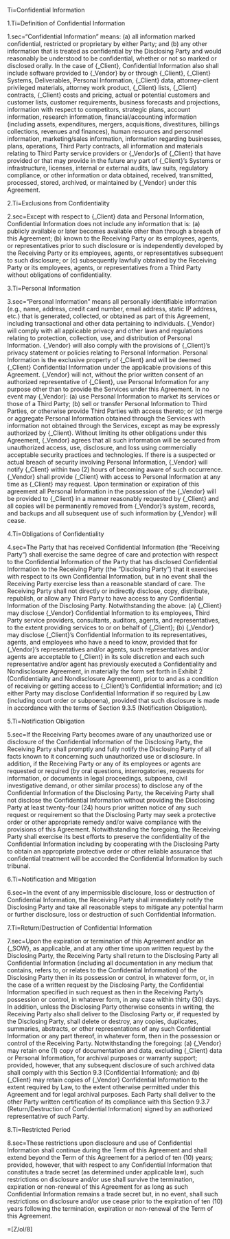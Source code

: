 Ti=Confidential Information

1.Ti=Definition of Confidential Information

1.sec=“Confidential Information” means: (a) all information marked confidential, restricted or proprietary by either Party; and (b) any other information that is treated as confidential by the Disclosing Party and would reasonably be understood to be confidential, whether or not so marked or disclosed orally. In the case of {_Client}, Confidential Information also shall include software provided to {_Vendor} by or through {_Client}, {_Client} Systems, Deliverables, Personal Information, {_Client} data, attorney-client privileged materials, attorney work product, {_Client} lists, {_Client} contracts, {_Client} costs and pricing, actual or potential customers and customer lists, customer requirements, business forecasts and projections, information with respect to competitors, strategic plans, account information, research information, financial/accounting information (including assets, expenditures, mergers, acquisitions, divestitures, billings collections, revenues and finances), human resources and personnel information, marketing/sales information, information regarding businesses, plans, operations, Third Party contracts, all information and materials relating to Third Party service providers or {_Vendor}s of {_Client} that have provided or that may provide in the future any part of {_Client}’s Systems or infrastructure, licenses, internal or external audits, law suits, regulatory compliance, or other information or data obtained, received, transmitted, processed, stored, archived, or maintained by {_Vendor} under this Agreement.

2.Ti=Exclusions from Confidentiality

2.sec=Except with respect to {_Client} data and Personal Information, Confidential Information does not include any information that is: (a) publicly available or later becomes available other than through a breach of this Agreement; (b) known to the Receiving Party or its employees, agents, or representatives prior to such disclosure or is independently developed by the Receiving Party or its employees, agents, or representatives subsequent to such disclosure; or (c) subsequently lawfully obtained by the Receiving Party or its employees, agents, or representatives from a Third Party without obligations of confidentiality.

3.Ti=Personal Information

3.sec=“Personal Information” means all personally identifiable information (e.g., name, address, credit card number, email address, static IP address, etc.) that is generated, collected, or obtained as part of this Agreement, including transactional and other data pertaining to individuals. {_Vendor} will comply with all applicable privacy and other laws and regulations relating to protection, collection, use, and distribution of Personal Information. {_Vendor} will also comply with the provisions of {_Client}’s privacy statement or policies relating to Personal Information. Personal Information is the exclusive property of {_Client} and will be deemed {_Client} Confidential Information under the applicable provisions of this Agreement. {_Vendor} will not, without the prior written consent of an authorized representative of {_Client}, use Personal Information for any purpose other than to provide the Services under this Agreement. In no event may {_Vendor}: (a) use Personal Information to market its services or those of a Third Party; (b) sell or transfer Personal Information to Third Parties, or otherwise provide Third Parties with access thereto; or (c) merge or aggregate Personal Information obtained through the Services with information not obtained through the Services, except as may be expressly authorized by {_Client}. Without limiting its other obligations under this Agreement, {_Vendor} agrees that all such information will be secured from unauthorized access, use, disclosure, and loss using commercially acceptable security practices and technologies. If there is a suspected or actual breach of security involving Personal Information, {_Vendor} will notify {_Client} within two (2) hours of becoming aware of such occurrence. {_Vendor} shall provide {_Client} with access to Personal Information at any time as {_Client} may request. Upon termination or expiration of this agreement all Personal Information in the possession of the {_Vendor} will be provided to {_Client} in a manner reasonably requested by {_Client} and all copies will be permanently removed from {_Vendor}’s system, records, and backups and all subsequent use of such information by {_Vendor} will cease.

4.Ti=Obligations of Confidentiality

4.sec=The Party that has received Confidential Information (the “Receiving Party”) shall exercise the same degree of care and protection with respect to the Confidential Information of the Party that has disclosed Confidential Information to the Receiving Party (the “Disclosing Party”) that it exercises with respect to its own Confidential Information, but in no event shall the Receiving Party exercise less than a reasonable standard of care. The Receiving Party shall not directly or indirectly disclose, copy, distribute, republish, or allow any Third Party to have access to any Confidential Information of the Disclosing Party. Notwithstanding the above: (a) {_Client} may disclose {_Vendor} Confidential Information to its employees, Third Party service providers, consultants, auditors, agents, and representatives, to the extent providing services to or on behalf of {_Client}; (b) {_Vendor} may disclose {_Client}’s Confidential Information to its representatives, agents, and employees who have a need to know, provided that for {_Vendor}’s representatives and/or agents, such representatives and/or agents are acceptable to {_Client} in its sole discretion and each such representative and/or agent has previously executed a Confidentiality and Nondisclosure Agreement, in materially the form set forth in Exhibit 2 (Confidentiality and Nondisclosure Agreement), prior to and as a condition of receiving or getting access to {_Client}’s Confidential Information; and (c) either Party may disclose Confidential Information if so required by Law (including court order or subpoena), provided that such disclosure is made in accordance with the terms of Section 9.3.5 (Notification Obligation).

5.Ti=Notification Obligation

5.sec=If the Receiving Party becomes aware of any unauthorized use or disclosure of the Confidential Information of the Disclosing Party, the Receiving Party shall promptly and fully notify the Disclosing Party of all facts known to it concerning such unauthorized use or disclosure. In addition, if the Receiving Party or any of its employees or agents are requested or required (by oral questions, interrogatories, requests for information, or documents in legal proceedings, subpoena, civil investigative demand, or other similar process) to disclose any of the Confidential Information of the Disclosing Party, the Receiving Party shall not disclose the Confidential Information without providing the Disclosing Party at least twenty-four (24) hours prior written notice of any such request or requirement so that the Disclosing Party may seek a protective order or other appropriate remedy and/or waive compliance with the provisions of this Agreement. Notwithstanding the foregoing, the Receiving Party shall exercise its best efforts to preserve the confidentiality of the Confidential Information including by cooperating with the Disclosing Party to obtain an appropriate protective order or other reliable assurance that confidential treatment will be accorded the Confidential Information by such tribunal.

6.Ti=Notification and Mitigation

6.sec=In the event of any impermissible disclosure, loss or destruction of Confidential Information, the Receiving Party shall immediately notify the Disclosing Party and take all reasonable steps to mitigate any potential harm or further disclosure, loss or destruction of such Confidential Information.

7.Ti=Return/Destruction of Confidential Information

7.sec=Upon the expiration or termination of this Agreement and/or an {_SOW}, as applicable, and at any other time upon written request by the Disclosing Party, the Receiving Party shall return to the Disclosing Party all Confidential Information (including all documentation in any medium that contains, refers to, or relates to the Confidential Information) of the Disclosing Party then in its possession or control, in whatever form, or, in the case of a written request by the Disclosing Party, the Confidential Information specified in such request as then in the Receiving Party’s possession or control, in whatever form, in any case within thirty (30) days. In addition, unless the Disclosing Party otherwise consents in writing, the Receiving Party also shall deliver to the Disclosing Party or, if requested by the Disclosing Party, shall delete or destroy, any copies, duplicates, summaries, abstracts, or other representations of any such Confidential Information or any part thereof, in whatever form, then in the possession or control of the Receiving Party. Notwithstanding the foregoing: (a) {_Vendor} may retain one (1) copy of documentation and data, excluding {_Client} data or Personal Information, for archival purposes or warranty support; provided, however, that any subsequent disclosure of such archived data shall comply with this Section 9.3 (Confidential Information); and (b) {_Client} may retain copies of {_Vendor} Confidential Information to the extent required by Law, to the extent otherwise permitted under this Agreement and for legal archival purposes. Each Party shall deliver to the other Party written certification of its compliance with this Section 9.3.7 (Return/Destruction of Confidential Information) signed by an authorized representative of such Party.

8.Ti=Restricted Period

8.sec=These restrictions upon disclosure and use of Confidential Information shall continue during the Term of this Agreement and shall extend beyond the Term of this Agreement for a period of ten (10) years; provided, however, that with respect to any Confidential Information that constitutes a trade secret (as determined under applicable law), such restrictions on disclosure and/or use shall survive the termination, expiration or non-renewal of this Agreement for as long as such Confidential Information remains a trade secret but, in no event, shall such restrictions on disclosure and/or use cease prior to the expiration of ten (10) years following the termination, expiration or non-renewal of the Term of this Agreement.

=[Z/ol/8]

